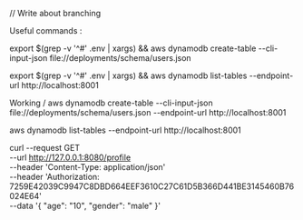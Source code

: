 // Write about branching

Useful commands :

export $(grep -v '^#' .env | xargs) && aws dynamodb create-table --cli-input-json file://deployments/schema/users.json

export $(grep -v '^#' .env | xargs) && aws dynamodb list-tables --endpoint-url http://localhost:8001


Working /
aws dynamodb create-table --cli-input-json file://deployments/schema/users.json --endpoint-url http://localhost:8001


aws dynamodb list-tables --endpoint-url http://localhost:8001


curl --request GET \
  --url http://127.0.0.1:8080/profile \
  --header 'Content-Type: application/json' \
  --header 'Authorization: 7259E42039C9947C8DBD664EEF3610C27C61D5B366D441BE3145460B76024E64' \
  --data '{
	"age": "10",
    "gender": "male"
}'